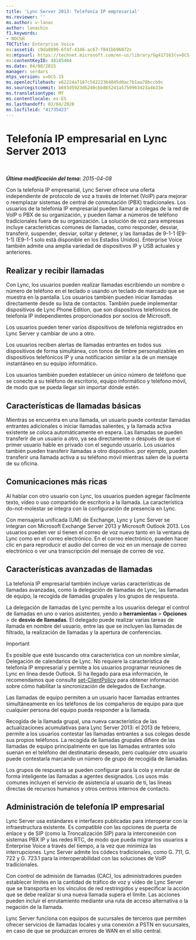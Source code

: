```yaml
---
title: 'Lync Server 2013: Telefonía IP empresarial'
ms.reviewer: ''
ms.author: v-lanac
author: lanachin
f1.keywords:
- NOCSH
TOCTitle: Enterprise Voice
ms:assetid: c9da8099-6f4f-4346-ac67-f041bb96072c
ms:mtpsurl: https://technet.microsoft.com/en-us/library/Gg417163(v=OCS.15)
ms:contentKeyID: 48185404
ms.date: 04/08/2015
manager: serdars
mtps_version: v=OCS.15
ms.openlocfilehash: e62224a7187c54222364045d0ac7b1aa70bccb9c
ms.sourcegitcommit: b693d5923d6240cbb865241a5750963423a4b33e
ms.translationtype: MT
ms.contentlocale: es-ES
ms.lasthandoff: 02/04/2020
ms.locfileid: "41735423"
---
```

<div data-xmlns="http://www.w3.org/1999/xhtml">

<div class="topic" data-xmlns="http://www.w3.org/1999/xhtml" data-msxsl="urn:schemas-microsoft-com:xslt" data-cs="http://msdn.microsoft.com/en-us/">

<div data-asp="http://msdn2.microsoft.com/asp">

# <a name="enterprise-voice-in-lync-server-2013"></a>Telefonía IP empresarial en Lync Server 2013

</div>

<div id="mainSection">

<div id="mainBody">

<span> </span>

_**Última modificación del tema:** 2015-04-08_

Con la telefonía IP empresarial, Lync Server ofrece una oferta independiente de protocolo de voz a través de Internet (VoIP) para mejorar o reemplazar sistemas de central de conmutación (PBX) tradicionales. Los usuarios de la telefonía IP empresarial pueden llamar a colegas de la red de VoIP o PBX de su organización, y pueden llamar a números de teléfono tradicionales fuera de su organización. La solución de voz para empresas incluye características comunes de llamadas, como responder, desviar, transferir, suspender, desviar, soltar y detener, y las llamadas de 9-1-1 (E9-1-1) (E9-1-1 solo está disponible en los Estados Unidos). Enterprise Voice también admite una amplia variedad de dispositivos IP y USB actuales y anteriores.

<div>

## <a name="placing-and-receiving-calls"></a>Realizar y recibir llamadas

Con Lync, los usuarios pueden realizar llamadas escribiendo un nombre o número de teléfono en el teclado o usando un teclado de marcado que se muestra en la pantalla. Los usuarios también pueden iniciar llamadas directamente desde su lista de contactos. También puede implementar dispositivos de Lync Phone Edition, que son dispositivos telefónicos de telefonía IP independientes proporcionados por socios de Microsoft.

Los usuarios pueden tener varios dispositivos de telefonía registrados en Lync Server y cambiar de uno a otro.

Los usuarios reciben alertas de llamadas entrantes en todos sus dispositivos de forma simultánea, con tonos de timbre personalizables en dispositivos telefónicos IP y una notificación similar a la de un mensaje instantáneo en su equipo informático.

Los usuarios también pueden establecer un único número de teléfono que se conecte a su teléfono de escritorio, equipo informático y teléfono móvil, de modo que se pueda llegar sin importar dónde estén.

</div>

<div>

## <a name="basic-call-features"></a>Características de llamadas básicas

Mientras se encuentra en una llamada, un usuario puede contestar llamadas entrantes adicionales o iniciar llamadas salientes, y la llamada activa existente se coloca automáticamente en espera. Las llamadas se pueden transferir de un usuario a otro, ya sea directamente o después de que el primer usuario hable en privado con el segundo usuario. Los usuarios también pueden transferir llamadas a otro dispositivo. por ejemplo, pueden transferir una llamada activa a su teléfono móvil mientras salen de la puerta de su oficina.

</div>

<div>

## <a name="richer-communications"></a>Comunicaciones más ricas

Al hablar con otro usuario con Lync, los usuarios pueden agregar fácilmente texto, vídeo o uso compartido de escritorio a la llamada. La característica do-not-molestar se integra con la configuración de presencia en Lync.

Con mensajería unificada (UM) de Exchange, Lync y Lync Server se integran con Microsoft Exchange Server 2013 y Microsoft Outlook 2013. Los usuarios pueden ver si tienen el correo de voz nuevo tanto en la ventana de Lync como en el correo electrónico. En el correo electrónico, pueden hacer clic en para reproducir el audio del correo de voz en un mensaje de correo electrónico o ver una transcripción del mensaje de correo de voz.

</div>

<div>

## <a name="advanced-calling-features"></a>Características avanzadas de llamadas

La telefonía IP empresarial también incluye varias características de llamadas avanzadas, como la delegación de llamadas de Lync, las llamadas de equipo, la recogida de llamadas grupales y los grupos de respuesta.

La delegación de llamadas de Lync permite a los usuarios delegar el control de llamadas en uno o varios asistentes, yendo a **herramientas** \> **Opciones** \> de **desvío de llamadas**. El delegado puede realizar varias tareas de llamada en nombre del usuario, entre las que se incluyen las llamadas de filtrado, la realización de llamadas y la apertura de conferencias.

<div>


> [!IMPORTANT]  
> Es posible que esté buscando otra característica con un nombre similar, Delegación de calendarios de Lync. No requiere la característica de telefonía IP empresarial y permite a los usuarios programar reuniones de Lync en línea desde Outlook. Si ha llegado para esa información, le recomendamos que consulte <A href="https://docs.microsoft.com/powershell/module/skype/Set-CsClientPolicy">set-ClientPolicy</A> para obtener información sobre cómo habilitar la sincronización de delegados de Exchange.



</div>

Las llamadas de equipo permiten a un usuario hacer llamadas entrantes simultáneamente en los teléfonos de los compañeros de equipo para que cualquier persona del equipo pueda responder a la llamada.

Recogida de la llamada grupal, una nueva característica de las actualizaciones acumulativas para Lync Server 2013: el 2013 de febrero, permite a los usuarios contestar las llamadas entrantes a sus colegas desde sus propios teléfonos. La recogida de llamadas grupales difiere de las llamadas de equipo principalmente en que las llamadas entrantes solo suenan en el teléfono del destinatario deseado, pero cualquier otro usuario puede contestarla marcando un número de grupo de recogida de llamadas.

Los grupos de respuesta se pueden configurar para la cola y enrutar de forma inteligente las llamadas a agentes designados. Los usos más comunes incluyen el servicio de asistencia al usuario de ti, las líneas directas de recursos humanos y otros centros internos de contacto.

</div>

<div>

## <a name="enterprise-voice-administration"></a>Administración de telefonía IP empresarial

Lync Server usa estándares e interfaces publicadas para interoperar con la infraestructura existente. Es compatible con las opciones de puerta de enlace y de SIP (como la Troncalización SIP) para la interconexión con sistemas PBX IP y las redes RTC, de modo que pueda migrar los usuarios a Enterprise Voice a través del tiempo, a la vez que minimiza las interrupciones. Lync Server admite los códecs tradicionales, como G. 711, G. 722 y G. 723.1 para la interoperabilidad con las soluciones de VoIP tradicionales.

Con control de admisión de llamadas (CAC), los administradores pueden establecer límites en la cantidad de tráfico de voz y vídeo de Lync Server que se transporta en los vínculos de red restringidos y especificar la acción que se debe realizar si una nueva llamada supera el límite. Las acciones pueden incluir el enrutamiento mediante una ruta de acceso alternativa o la negación de la llamada.

Lync Server funciona con equipos de sucursales de terceros que permiten ofrecer servicios de llamadas locales y una conexión a PSTN en sucursales, en caso de que se produzcan errores de WAN en el sitio central.

</div>

</div>

<span> </span>

</div>

</div>

</div>

